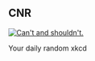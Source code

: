 ## CNR
[![Can't and shouldn't.](https://imgs.xkcd.com/comics/cnr.png)](https://xkcd.com/583/ "Can't and shouldn't.")

Your daily random xkcd
